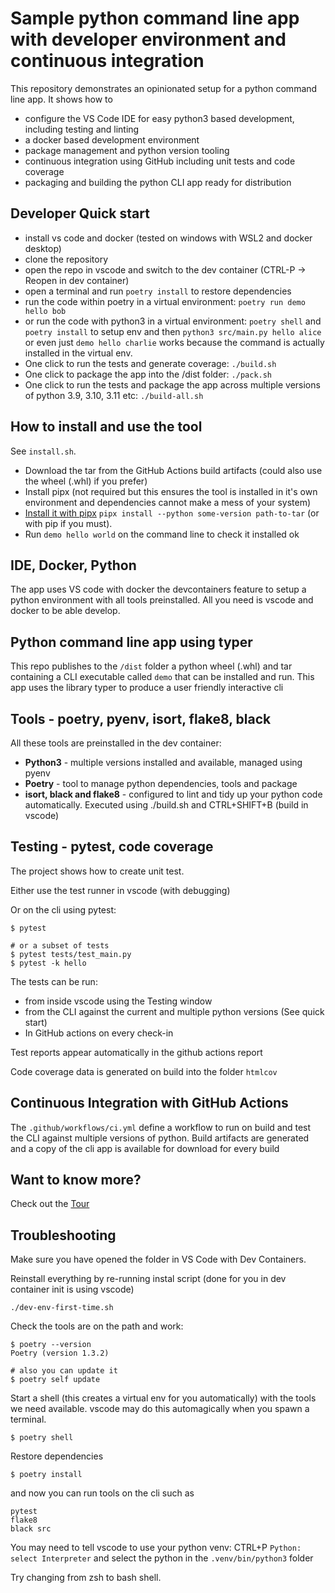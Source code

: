 # Sample python command line app with developer environment and continuous integration

This repository demonstrates an opinionated setup for a python command line app. It shows how to

- configure the VS Code IDE for easy  python3 based development, including testing and linting
- a docker based development environment
- package management and python version tooling
- continuous integration using GitHub including unit tests and code coverage
- packaging and building the python CLI app ready for distribution

## Developer Quick start

- install vs code and docker (tested on windows with WSL2 and docker desktop)
- clone the repository
- open the repo in vscode and switch to the dev container (CTRL-P -> Reopen in dev container)
- open a terminal and run `poetry install` to restore dependencies
- run the code within poetry in a virtual environment: `poetry run demo hello bob`
- or run the code with python3 in a virtual environment: `poetry shell` and `poetry install` to setup env and then `python3 src/main.py hello alice` or even just `demo hello charlie` works because the command is actually installed in the virtual env.
- One click to run the tests and generate coverage: `./build.sh`
- One click to package the app into the /dist folder: `./pack.sh`
- One click to run the tests and package the app across multiple versions of python 3.9, 3.10, 3.11 etc: `./build-all.sh`

## How to install and use the tool

See `install.sh`.

- Download the tar from the GitHub Actions build artifacts (could also use the wheel (.whl) if you prefer)
- Install pipx (not required but this ensures the tool is installed in it's own environment and dependencies cannot make a mess of your system)
- [Install it with pipx](https://pypa.github.io/pipx/docs/#pipx-install) `pipx install --python some-version path-to-tar` (or with pip if you must).
- Run `demo hello world` on the command line to check it installed ok

## IDE, Docker, Python

The app uses VS code with docker the devcontainers feature to setup a python environment with all tools preinstalled. All you need is vscode and docker to be able develop.

## Python command line app using typer

This repo publishes to the `/dist` folder a python wheel (.whl) and tar containing a CLI executable called `demo` that can be installed and run. This app uses the library typer to produce a user friendly interactive cli

## Tools - poetry, pyenv, isort, flake8, black

All these tools are preinstalled in the dev container:

- **Python3** - multiple versions installed and available, managed using pyenv
- **Poetry** - tool to manage python dependencies, tools and package
- **isort, black and flake8** - configured to lint and tidy up your python code automatically. Executed using ./build.sh and CTRL+SHIFT+B (build in vscode)

## Testing - pytest, code coverage

The project shows how to create unit test.

Either use the test runner in vscode (with debugging)

Or on the cli using pytest:

```
$ pytest

# or a subset of tests
$ pytest tests/test_main.py
$ pytest -k hello
```

The tests can be run:

- from inside vscode using the Testing window
- from the CLI against the current and multiple python versions (See quick start)
- In GitHub actions on every check-in

Test reports appear automatically in the github actions report

Code coverage data is generated on build into the folder `htmlcov`


## Continuous Integration with GitHub Actions

The `.github/workflows/ci.yml` define a workflow to run on build and test the CLI against multiple versions of python. Build artifacts are generated and a copy of the cli app is available for download for every build

## Want to know more?

Check out the [Tour](Tour.md)

## Troubleshooting

Make sure you have opened the folder in VS Code with Dev Containers.

Reinstall everything by re-running instal script (done for you in dev container init is using vscode)

```
./dev-env-first-time.sh
```

Check the tools are on the path and work:

```
$ poetry --version
Poetry (version 1.3.2)

# also you can update it
$ poetry self update
```

Start a shell (this creates a virtual env for you automatically) with the tools we need available. vscode may do this automagically when you spawn a terminal.

```
$ poetry shell
```

Restore dependencies

```
$ poetry install
```

and now you can run tools on the cli such as

```
pytest
flake8
black src
```

You may need to tell vscode to use your python venv: CTRL+P `Python: select Interpreter` and select the python in the `.venv/bin/python3` folder


Try changing from zsh to bash shell.
